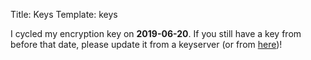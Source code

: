Title: Keys
Template: keys

I cycled my encryption key on **2019-06-20**.
If you still have a key from before that date,
please update it from a keyserver (or from [here])!

[here]:/555F2E4B6F87F91A4110.txt

